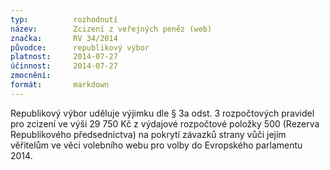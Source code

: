 ```yaml
---
typ:          rozhodnutí
název:        Zcizení z veřejných peněz (web)
značka:       RV 34/2014
původce:      republikový výbor
platnost:     2014-07-27
účinnost:     2014-07-27
zmocnění:     
formát:       markdown
---
```


Republikový výbor uděluje výjimku dle § 3a odst. 3 rozpočtových pravidel pro zcizení ve výši 29 750 Kč z výdajové rozpočtové položky 500 (Rezerva Republikového předsednictva) na pokrytí závazků strany vůči jejím věřitelům ve věci volebního webu pro volby do Evropského parlamentu 2014.